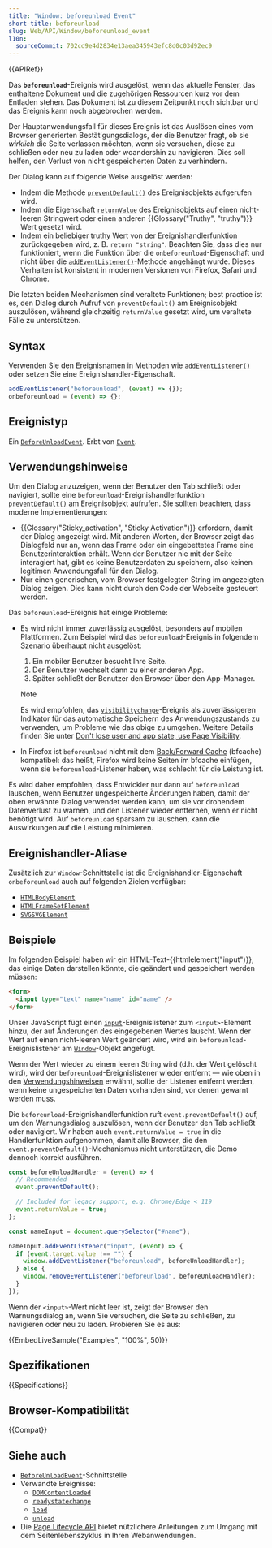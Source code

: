 ```yaml
---
title: "Window: beforeunload Event"
short-title: beforeunload
slug: Web/API/Window/beforeunload_event
l10n:
  sourceCommit: 702cd9e4d2834e13aea345943efc8d0c03d92ec9
---
```


{{APIRef}}

Das **`beforeunload`**-Ereignis wird ausgelöst, wenn das aktuelle Fenster, das enthaltene Dokument und die zugehörigen Ressourcen kurz vor dem Entladen stehen. Das Dokument ist zu diesem Zeitpunkt noch sichtbar und das Ereignis kann noch abgebrochen werden.

Der Hauptanwendungsfall für dieses Ereignis ist das Auslösen eines vom Browser generierten Bestätigungsdialogs, der die Benutzer fragt, ob sie _wirklich_ die Seite verlassen möchten, wenn sie versuchen, diese zu schließen oder neu zu laden oder woandershin zu navigieren. Dies soll helfen, den Verlust von nicht gespeicherten Daten zu verhindern.

Der Dialog kann auf folgende Weise ausgelöst werden:

- Indem die Methode [`preventDefault()`](/de/docs/Web/API/Event/preventDefault) des Ereignisobjekts aufgerufen wird.
- Indem die Eigenschaft [`returnValue`](/de/docs/Web/API/BeforeUnloadEvent/returnValue) des Ereignisobjekts auf einen nicht-leeren Stringwert oder einen anderen {{Glossary("Truthy", "truthy")}} Wert gesetzt wird.
- Indem ein beliebiger truthy Wert von der Ereignishandlerfunktion zurückgegeben wird, z. B. `return "string"`. Beachten Sie, dass dies nur funktioniert, wenn die Funktion über die `onbeforeunload`-Eigenschaft und nicht über die [`addEventListener()`](/de/docs/Web/API/EventTarget/addEventListener)-Methode angehängt wurde. Dieses Verhalten ist konsistent in modernen Versionen von Firefox, Safari und Chrome.

Die letzten beiden Mechanismen sind veraltete Funktionen; best practice ist es, den Dialog durch Aufruf von `preventDefault()` am Ereignisobjekt auszulösen, während gleichzeitig `returnValue` gesetzt wird, um veraltete Fälle zu unterstützen.

## Syntax

Verwenden Sie den Ereignisnamen in Methoden wie [`addEventListener()`](/de/docs/Web/API/EventTarget/addEventListener) oder setzen Sie eine Ereignishandler-Eigenschaft.

```js
addEventListener("beforeunload", (event) => {});
onbeforeunload = (event) => {};
```

## Ereignistyp

Ein [`BeforeUnloadEvent`](/de/docs/Web/API/BeforeUnloadEvent). Erbt von [`Event`](/de/docs/Web/API/Event).

## Verwendungshinweise

Um den Dialog anzuzeigen, wenn der Benutzer den Tab schließt oder navigiert, sollte eine `beforeunload`-Ereignishandlerfunktion [`preventDefault()`](/de/docs/Web/API/Event/preventDefault) am Ereignisobjekt aufrufen. Sie sollten beachten, dass moderne Implementierungen:

- {{Glossary("Sticky_activation", "Sticky Activation")}} erfordern, damit der Dialog angezeigt wird. Mit anderen Worten, der Browser zeigt das Dialogfeld nur an, wenn das Frame oder ein eingebettetes Frame eine Benutzerinteraktion erhält. Wenn der Benutzer nie mit der Seite interagiert hat, gibt es keine Benutzerdaten zu speichern, also keinen legitimen Anwendungsfall für den Dialog.
- Nur einen generischen, vom Browser festgelegten String im angezeigten Dialog zeigen. Dies kann nicht durch den Code der Webseite gesteuert werden.

Das `beforeunload`-Ereignis hat einige Probleme:

- Es wird nicht immer zuverlässig ausgelöst, besonders auf mobilen Plattformen. Zum Beispiel wird das `beforeunload`-Ereignis in folgendem Szenario überhaupt nicht ausgelöst:

  1. Ein mobiler Benutzer besucht Ihre Seite.
  2. Der Benutzer wechselt dann zu einer anderen App.
  3. Später schließt der Benutzer den Browser über den App-Manager.

  > [!NOTE]
  > Es wird empfohlen, das [`visibilitychange`](/de/docs/Web/API/Document/visibilitychange_event)-Ereignis als zuverlässigeren Indikator für das automatische Speichern des Anwendungszustands zu verwenden, um Probleme wie das obige zu umgehen. Weitere Details finden Sie unter [Don't lose user and app state, use Page Visibility](https://www.igvita.com/2015/11/20/dont-lose-user-and-app-state-use-page-visibility/).

- In Firefox ist `beforeunload` nicht mit dem [Back/Forward Cache](https://web.dev/articles/bfcache) (bfcache) kompatibel: das heißt, Firefox wird keine Seiten im bfcache einfügen, wenn sie `beforeunload`-Listener haben, was schlecht für die Leistung ist.

Es wird daher empfohlen, dass Entwickler nur dann auf `beforeunload` lauschen, wenn Benutzer ungespeicherte Änderungen haben, damit der oben erwähnte Dialog verwendet werden kann, um sie vor drohendem Datenverlust zu warnen, und den Listener wieder entfernen, wenn er nicht benötigt wird. Auf `beforeunload` sparsam zu lauschen, kann die Auswirkungen auf die Leistung minimieren.

## Ereignishandler-Aliase

Zusätzlich zur `Window`-Schnittstelle ist die Ereignishandler-Eigenschaft `onbeforeunload` auch auf folgenden Zielen verfügbar:

- [`HTMLBodyElement`](/de/docs/Web/API/HTMLBodyElement)
- [`HTMLFrameSetElement`](/de/docs/Web/API/HTMLFrameSetElement)
- [`SVGSVGElement`](/de/docs/Web/API/SVGSVGElement)

## Beispiele

Im folgenden Beispiel haben wir ein HTML-Text-{{htmlelement("input")}}, das einige Daten darstellen könnte, die geändert und gespeichert werden müssen:

```html
<form>
  <input type="text" name="name" id="name" />
</form>
```

Unser JavaScript fügt einen [`input`](/de/docs/Web/API/Element/input_event)-Ereignislistener zum `<input>`-Element hinzu, der auf Änderungen des eingegebenen Wertes lauscht. Wenn der Wert auf einen nicht-leeren Wert geändert wird, wird ein `beforeunload`-Ereignislistener am [`Window`](/de/docs/Web/API/Window)-Objekt angefügt.

Wenn der Wert wieder zu einem leeren String wird (d.h. der Wert gelöscht wird), wird der `beforeunload`-Ereignislistener wieder entfernt — wie oben in den [Verwendungshinweisen](#verwendungshinweise) erwähnt, sollte der Listener entfernt werden, wenn keine ungespeicherten Daten vorhanden sind, vor denen gewarnt werden muss.

Die `beforeunload`-Ereignishandlerfunktion ruft `event.preventDefault()` auf, um den Warnungsdialog auszulösen, wenn der Benutzer den Tab schließt oder navigiert. Wir haben auch `event.returnValue = true` in die Handlerfunktion aufgenommen, damit alle Browser, die den `event.preventDefault()`-Mechanismus nicht unterstützen, die Demo dennoch korrekt ausführen.

```js
const beforeUnloadHandler = (event) => {
  // Recommended
  event.preventDefault();

  // Included for legacy support, e.g. Chrome/Edge < 119
  event.returnValue = true;
};

const nameInput = document.querySelector("#name");

nameInput.addEventListener("input", (event) => {
  if (event.target.value !== "") {
    window.addEventListener("beforeunload", beforeUnloadHandler);
  } else {
    window.removeEventListener("beforeunload", beforeUnloadHandler);
  }
});
```

Wenn der `<input>`-Wert nicht leer ist, zeigt der Browser den Warnungsdialog an, wenn Sie versuchen, die Seite zu schließen, zu navigieren oder neu zu laden. Probieren Sie es aus:

{{EmbedLiveSample("Examples", "100%", 50)}}

## Spezifikationen

{{Specifications}}

## Browser-Kompatibilität

{{Compat}}

## Siehe auch

- [`BeforeUnloadEvent`](/de/docs/Web/API/BeforeUnloadEvent)-Schnittstelle
- Verwandte Ereignisse:
  - [`DOMContentLoaded`](/de/docs/Web/API/Document/DOMContentLoaded_event)
  - [`readystatechange`](/de/docs/Web/API/Document/readystatechange_event)
  - [`load`](/de/docs/Web/API/Window/load_event)
  - [`unload`](/de/docs/Web/API/Window/unload_event)
- Die [Page Lifecycle API](https://developer.chrome.com/docs/web-platform/page-lifecycle-api#developer-recommendations-for-each-state) bietet nützlichere Anleitungen zum Umgang mit dem Seitenlebenszyklus in Ihren Webanwendungen.
